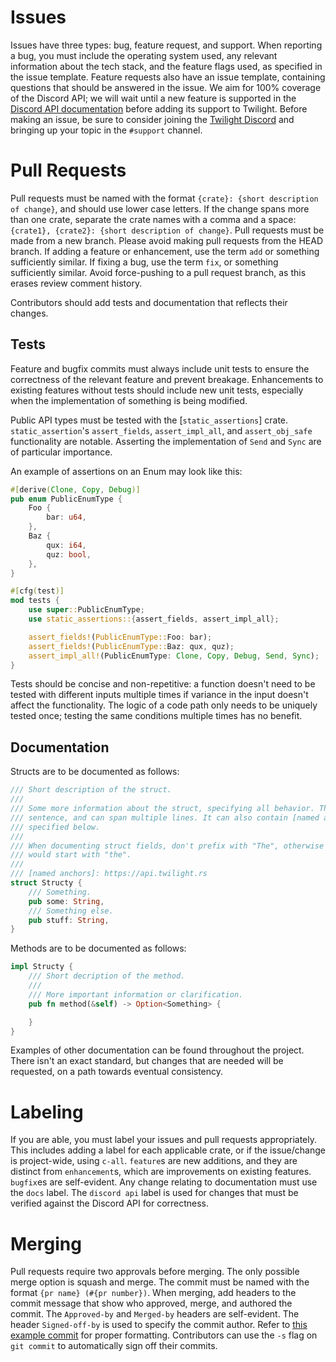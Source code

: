 # Issues

Issues have three types: bug, feature request, and support. When reporting a bug, you must include
the operating system used, any relevant information about the tech stack, and the feature flags
used, as specified in the issue template. Feature requests also have an issue template, containing
questions that should be answered in the issue. We aim for 100% coverage of the Discord API; we will
wait until a new feature is supported in the [Discord API documentation] before adding its support
to Twilight. Before making an issue, be sure to consider joining the [Twilight Discord] and bringing
up your topic in the `#support` channel.

# Pull Requests

Pull requests must be named with the format `{crate}: {short description of change}`, and should use
lower case letters. If the change spans more than one crate, separate the crate names with a comma
and a space: `{crate1}, {crate2}: {short description of change}`. Pull requests must be made from a
new branch. Please avoid making pull requests from the HEAD branch. If adding a feature or
enhancement, use the term `add` or something sufficiently similar. If fixing a bug, use the term
`fix`, or something sufficiently similar. Avoid force-pushing to a pull request branch, as this
erases review comment history.

Contributors should add tests and documentation that reflects their changes.

## Tests

Feature and bugfix commits must always include unit tests to ensure the correctness of the relevant
feature and prevent breakage. Enhancements to existing features without tests should include new
unit tests, especially when the implementation of something is being modified.

Public API types must be tested with the [`static_assertions`] crate.  `static_assertion`'s
`assert_fields`, `assert_impl_all`, and `assert_obj_safe` functionality are notable. Asserting the
implementation of `Send` and `Sync` are of particular importance.

An example of assertions on an Enum may look like this:

```rust
#[derive(Clone, Copy, Debug)]
pub enum PublicEnumType {
    Foo {
        bar: u64,
    },
    Baz {
        qux: i64,
        quz: bool,
    },
}

#[cfg(test)]
mod tests {
    use super::PublicEnumType;
    use static_assertions::{assert_fields, assert_impl_all};

    assert_fields!(PublicEnumType::Foo: bar);
    assert_fields!(PublicEnumType::Baz: qux, quz);
    assert_impl_all!(PublicEnumType: Clone, Copy, Debug, Send, Sync);
}
```

Tests should be concise and non-repetitive: a function doesn't need to be tested with different
inputs multiple times if variance in the input doesn't affect the functionality. The logic of a code
path only needs to be uniquely tested once; testing the same conditions multiple times has no
benefit.

## Documentation

Structs are to be documented as follows:
```rust
/// Short description of the struct.
///
/// Some more information about the struct, specifying all behavior. This can be more than one
/// sentence, and can span multiple lines. It can also contain [named anchors], which should be
/// specified below.
///
/// When documenting struct fields, don't prefix with "The", otherwise most documentation lines
/// would start with "the".
///
/// [named anchors]: https://api.twilight.rs
struct Structy {
    /// Something.
    pub some: String,
    /// Something else.
    pub stuff: String,
}
```

Methods are to be documented as follows:
```rust
impl Structy {
    /// Short decription of the method.
    ///
    /// More important information or clarification.
    pub fn method(&self) -> Option<Something> {

    }
}
```

Examples of other documentation can be found throughout the project. There isn't an exact standard,
but changes that are needed will be requested, on a path towards eventual consistency.

# Labeling

If you are able, you must label your issues and pull requests appropriately. This includes adding a
label for each applicable crate, or if the issue/change is project-wide, using `c-all`. `feature`s
are new additions, and they are distinct from `enhancement`s, which are improvements on existing
features. `bugfix`es are self-evident. Any change relating to documentation must use the `docs`
label. The `discord api` label is used for changes that must be verified against the Discord API for
correctness.

# Merging

Pull requests require two approvals before merging. The only possible merge option is squash and
merge. The commit must be named with the format `{pr name} (#{pr number})`. When merging, add
headers to the commit message that show who approved, merge, and authored the commit. The
`Approved-by` and `Merged-by` headers are self-evident. The header `Signed-off-by` is used to
specify the commit author. Refer to [this example commit] for proper formatting.  Contributors can
use the `-s` flag on `git commit` to automatically sign off their commits.

[Discord API documentation]: https://github.com/discord/discord-api-docs
[Twilight Discord]: https://discord.gg/7jj8n7D
[this example commit]: https://github.com/twilight-rs/twilight/commit/bbab4a39769eac9f7f2d3878184f518a95645966
